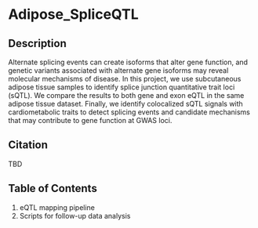 # Adipose_SpliceQTL

## Description
Alternate splicing events can create isoforms that alter gene function, and genetic variants associated with alternate gene isoforms may reveal molecular mechanisms of disease. In this project, we use subcutaneous adipose tissue samples to identify splice junction quantitative trait loci (sQTL). We compare the results to both gene and exon eQTL in the same adipose tissue dataset. Finally, we identify colocalized sQTL signals with cardiometabolic traits to detect splicing events and candidate mechanisms that may contribute to gene function at GWAS loci. 

## Citation
TBD

## Table of Contents

1. eQTL mapping pipeline
2. Scripts for follow-up data analysis
